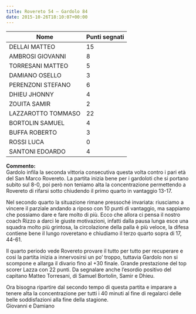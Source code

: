 ```yaml
---
title: Rovereto 54 – Gardolo 84
date: 2015-10-26T18:10:07+00:00
---
```

| **Nome** | **Punti segnati** |
| -------- | ----------------- |
| DELLAI MATTEO | 15 |
| AMBROSI GIOVANNI | 8 |
| TORRESANI MATTEO | 5 |
| DAMIANO OSELLO | 3 |
| PERENZONI STEFANO | 6 |
| DHIEU JHONNY | 4 |
| ZOUITA SAMIR | 2 |
| LAZZAROTTO TOMMASO | 22 |
| BORTOLIN SAMUEL | 4 |
| BUFFA ROBERTO | 3 |
| ROSSI LUCA | 0 |
| SANTONI EDOARDO | 4 |

**Commento:**  
Gardolo infila la seconda vittoria consecutiva questa volta contro i pari età del San Marco Rovereto. La partita inizia bene per i gardoloti che si portano subito sul 8-0, poi però non teniamo alta la concentrazione permettendo a Rovereto di rifarsi sotto chiudendo il primo quarto in vantaggio 13-17.

Nel secondo quarto la situazione rimane pressoché invariata: riusciamo a vincere il parziale andando a riposo con 10 punti di vantaggio, ma sappiamo che possiamo dare e fare molto di più. Ecco che allora ci pensa il nostro coach Rizzo a darci le giuste motivazioni, infatti dalla pausa lunga esce una squadra molto più grintosa, la circolazione della palla è più veloce, la difesa contiene bene il lungo roveretano e chiudiamo il terzo quarto sopra di 17, 44-61.

Il quarto periodo vede Rovereto provare il tutto per tutto per recuperare e cosi la partita inizia a innervosirsi un po’ troppo, tuttavia Gardolo non si scompone e allarga il divario fino al +30 finale. Grande prestazione del top scorer Lazza con 22 punti. Da segnalare anche l’esordio positivo del capitano Matteo Torresani, di Samuel Bortolin, Samir e Dhieu.

Ora bisogna ripartire dal secondo tempo di questa partita e imparare a tenere alta la concentrazione per tutti i 40 minuti al fine di regalarci delle belle soddisfazioni alla fine della stagione.  
Giovanni e Damiano